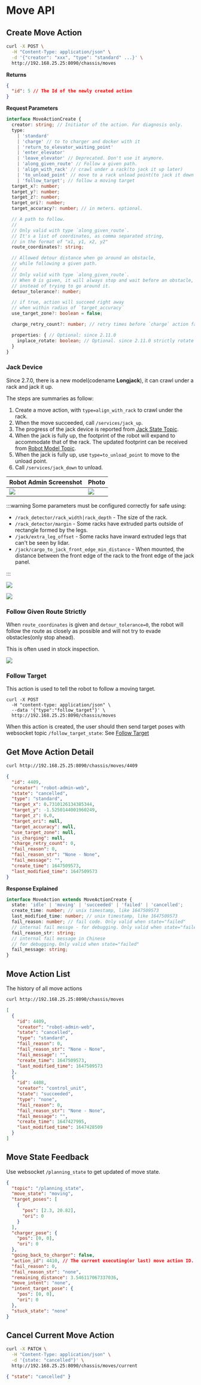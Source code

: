 # Move API

## Create Move Action

```bash
curl -X POST \
  -H "Content-Type: application/json" \
  -d '{"creator": "xxx", "type": "standard" ...}' \
  http://192.168.25.25:8090/chassis/moves
```

**Returns**

```json
{
  "id": 5 // The Id of the newly created action
}
```

**Request Parameters**

```ts
interface MoveActionCreate {
  creator: string; // Initiator of the action. For diagnosis only.
  type:
    | 'standard'
    | 'charge' // to to charger and docker with it
    | 'return_to_elevator_waiting_point'
    | 'enter_elevator'
    | 'leave_elevator' // Deprecated. Don't use it anymore.
    | 'along_given_route' // Follow a given path.
    | 'align_with_rack' // crawl under a rack(to jack it up later)
    | 'to_unload_point' // move to a rack unload point(to jack it down later)
    | 'follow_target'; // follow a moving target
  target_x?: number;
  target_y?: number;
  target_z?: number;
  target_ori?: number;
  target_accuracy?: number; // in meters. optional.

  // A path to follow.
  //
  // Only valid with type `along_given_route`.
  // It's a list of coordinates, as comma separated string,
  // in the format of "x1, y1, x2, y2"
  route_coordinates?: string;

  // Allowed detour distance when go around an obstacle,
  // while following a given path.
  //
  // Only valid with type `along_given_route`.
  // When 0 is given, it will always stop and wait before an obstacle,
  // instead of trying to go around it.
  detour_tolerance?: number;

  // if true, action will succeed right away
  // when within radius of `target_accuracy`
  use_target_zone?: boolean = false;

  charge_retry_count?: number; // retry times before `charge` action fails.

  properties: { // Optional: since 2.11.0
    inplace_rotate: boolean; // Optional. since 2.11.0 strictly rotate without any linear velocity.
  }
}
```

### Jack Device

Since 2.7.0, there is a new model(codename **Longjack**), it can crawl under a rack and jack it up.

The steps are summaries as follow:

1. Create a move action, with `type=align_with_rack` to crawl under the rack.
2. When the move succeeded, call `/services/jack_up`.
3. The progress of the jack device is reported from [Jack State Topic](../reference/websocket.md#jack-state).
4. When the jack is fully up, the footprint of the robot will expand to accommodate that of the rack.
   The updated footprint can be received from [Robot Model Topic](../reference/websocket.md#robot-model).
5. When the jack is fully up, use `type=to_unload_point` to move to the unload point.
6. Call `/services/jack_down` to unload.

| Robot Admin Screenshot  | Photo                |
| ----------------------- | -------------------- |
| ![](./jack_monitor.png) | ![](./jack_real.jpg) |

:::warning
Some parameters must be configured correctly for safe using:

- `/rack_detector/rack_width|rack_depth` - The size of the rack.
- `/rack_detector/margin` - Some racks have extruded parts outside of rectangle formed by the legs.
- `/jack/extra_leg_offset` - Some racks have inward extruded legs that can't be seen by lidar.
- `/jack/cargo_to_jack_front_edge_min_distance` - When mounted, the distance between the front edge of the rack to the front edge of the jack panel.

:::

![](./rack_params1.png)

![](./rack_params2.png)

### Follow Given Route Strictly

When `route_coordinates` is given and `detour_tolerance=0`, the robot will follow the route as closely as possible and will not try to evade obstacles(only stop ahead).

This is often used in stock inspection.

![](./follow_given_route.png)

### Follow Target

This action is used to tell the robot to follow a moving target.

```
curl -X POST
  -H "content-type: application/json" \
  --data '{"type":"follow_target"}' \
  http://192.168.25.25:8090/chassis/moves
```

When this action is created, the user should then send target poses with websocket topic `/follow_target_state`: See [Follow Target](../reference/websocket.md#follow-target-state)

## Get Move Action Detail

```bash
curl http://192.168.25.25:8090/chassis/moves/4409
```

```json
{
  "id": 4409,
  "creator": "robot-admin-web",
  "state": "cancelled",
  "type": "standard",
  "target_x": 0.7310126134385344,
  "target_y": -1.5250144001960249,
  "target_z": 0.0,
  "target_ori": null,
  "target_accuracy": null,
  "use_target_zone": null,
  "is_charging": null,
  "charge_retry_count": 0,
  "fail_reason": 0,
  "fail_reason_str": "None - None",
  "fail_message": "",
  "create_time": 1647509573,
  "last_modified_time": 1647509573
}
```

**Response Explained**

```ts
interface MoveAction extends MoveActionCreate {
  state: 'idle' | 'moving' | 'succeeded' | 'failed' | 'cancelled';
  create_time: number; // unix timestamp, like 1647509573
  last_modified_time: number; // unix timestamp, like 1647509573
  fail_reason: number; // fail code. Only valid when state="failed"
  // internal fail messge - for debugging. Only valid when state="failed"
  fail_reason_str: string;
  // internal fail message in Chinese
  // for debugging，Only valid when state="failed"
  fail_message: string;
}
```

## Move Action List

The history of all move actions

```bash
curl http://192.168.25.25:8090/chassis/moves
```

```json
[
  {
    "id": 4409,
    "creator": "robot-admin-web",
    "state": "cancelled",
    "type": "standard",
    "fail_reason": 0,
    "fail_reason_str": "None - None",
    "fail_message": "",
    "create_time": 1647509573,
    "last_modified_time": 1647509573
  },
  {
    "id": 4408,
    "creator": "control_unit",
    "state": "succeeded",
    "type": "none",
    "fail_reason": 0,
    "fail_reason_str": "None - None",
    "fail_message": "",
    "create_time": 1647427995,
    "last_modified_time": 1647428509
  }
]
```

## Move State Feedback

Use websocket `/planning_state` to get updated of move state.

```json
{
  "topic": "/planning_state",
  "move_state": "moving",
  "target_poses": [
    {
      "pos": [2.3, 20.82],
      "ori": 0
    }
  ],
  "charger_pose": {
    "pos": [0, 0],
    "ori": 0
  },
  "going_back_to_charger": false,
  "action_id": 4410, // The current executing(or last) move action ID.
  "fail_reason": 0,
  "fail_reason_str": "none",
  "remaining_distance": 3.546117067337036,
  "move_intent": "none",
  "intent_target_pose": {
    "pos": [0, 0],
    "ori": 0
  },
  "stuck_state": "none"
}
```

## Cancel Current Move Action

```bash
curl -X PATCH \
  -H "Content-Type: application/json" \
  -d '{state: "cancelled"}' \
  http://192.168.25.25:8090/chassis/moves/current
```

```json
{ "state": "cancelled" }
```
